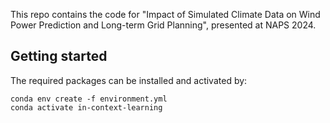 This repo contains the code for "Impact of Simulated Climate Data on Wind Power Prediction and Long-term Grid Planning", presented at NAPS 2024.
## Getting started
The required packages can be installed and activated by:
```
conda env create -f environment.yml
conda activate in-context-learning
```



